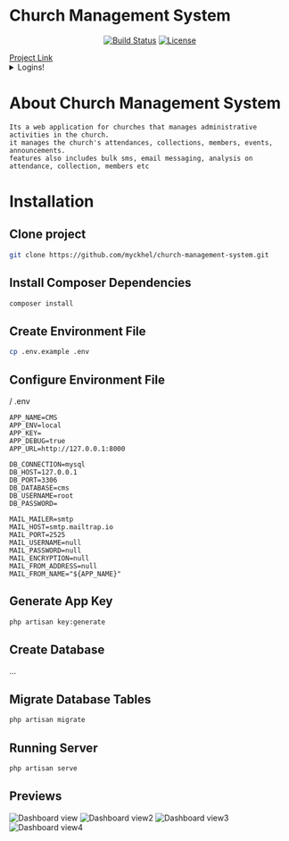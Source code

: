 # Church Management System

<p align="center">
<a href="https://travis-ci.org/myckhel/church-management-system"><img src="https://travis-ci.org/myckhel/church-management-system.svg?branch=master" alt="Build Status"></a>
<a href="https://packagist.org/packages/laravel/framework"><img src="https://poser.pugx.org/laravel/framework/license.svg" alt="License"></a>
</p>
<a href="https://cms.trueworthfabrics.com.ng">Project Link</a>
<details>
  <summary>Logins!</summary>
    ```
- Email: kylemoose45@gmail.com
    - Password: 123456789
    ```
</details>

# About Church Management System
    Its a web application for churches that manages administrative activities in the church.
    it manages the church's attendances, collections, members, events, announcements.
    features also includes bulk sms, email messaging, analysis on attendance, collection, members etc

# Installation

## Clone project
```bash
git clone https://github.com/myckhel/church-management-system.git
```
## Install Composer Dependencies
```bash
composer install
```
## Create Environment File
```bash
cp .env.example .env
```
## Configure Environment File
/ .env
```
APP_NAME=CMS
APP_ENV=local
APP_KEY=
APP_DEBUG=true
APP_URL=http://127.0.0.1:8000

DB_CONNECTION=mysql
DB_HOST=127.0.0.1
DB_PORT=3306
DB_DATABASE=cms
DB_USERNAME=root
DB_PASSWORD=

MAIL_MAILER=smtp
MAIL_HOST=smtp.mailtrap.io
MAIL_PORT=2525
MAIL_USERNAME=null
MAIL_PASSWORD=null
MAIL_ENCRYPTION=null
MAIL_FROM_ADDRESS=null
MAIL_FROM_NAME="${APP_NAME}"
```
## Generate App Key
```bash
php artisan key:generate
```
## Create Database
...
## Migrate Database Tables
```bash
php artisan migrate
```

## Running Server
```bash
php artisan serve
```

## Previews

![Dashboard view](https://github.com/myckhel/church-management-system/blob/master/public/img/cms.JPG)
![Dashboard view2](https://github.com/myckhel/church-management-system/blob/master/public/img/cms2.JPG)
![Dashboard view3](https://github.com/myckhel/church-management-system/blob/master/public/img/cms3.JPG)
![Dashboard view4](https://github.com/myckhel/church-management-system/blob/master/public/img/cms4.JPG)
